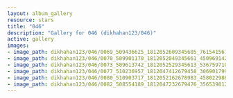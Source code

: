 ```yaml
---
layout: album_gallery
resource: stars
title: "046"
description: "Gallery for 046 (dikhahan123/046)"
active: gallery
images:
- image_path: dikhahan123/046/0069_509436625_1812052609345605_7615415679141591458_n.jpg
- image_path: dikhahan123/046/0070_509901170_1812052049345661_450969142651895033_n.jpg
- image_path: dikhahan123/046/0073_509613742_1812052529345613_5367597102907855424_n.jpg
- image_path: dikhahan123/046/0077_510236957_1812047412679458_3069017990762703592_n.jpg
- image_path: dikhahan123/046/0080_510903717_1812052162678983_4580229865183103091_n.jpg
- image_path: dikhahan123/046/0082_508554189_1812047232679476_356539812364258918_n.jpg
---
```

